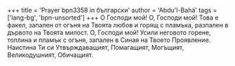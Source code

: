 +++
title = 'Prayer bpn3358 in български'
author = 'Abdu'l-Bahá'
tags = ['lang-bg', 'bpn-unsorted']
+++
О Господи мой! О, Господи мой! Това е факел, запален от огъня на Твоята любов и горящ с пламъка, разпален в дървото на Твоята милост. О, Господи мой! Усили неговото горене, топлина и пламък с огъня, запален в Синая на Твоето Проявление. Наистина Ти си Утвърждаващият, Помагащият, Могъщият, Великодушният, Обичащият.
